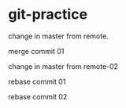 # git-practice

change in master from remote.


merge commit 01

change in master from remote-02


rebase commit 01

rebase commit 02